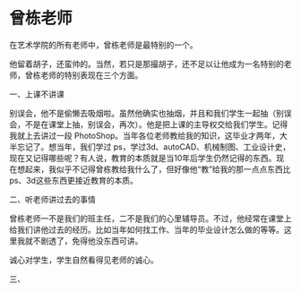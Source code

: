曾栋老师
=======

在艺术学院的所有老师中，曾栋老师是最特别的一个。

他留着胡子，还蛮帅的。当然，若只是那撮胡子，还不足以让他成为一名特别的老师，曾栋老师的特别表现在三个方面。

一、上课不讲课

别误会，他不是偷懒去吸烟啦。虽然他确实也抽烟，并且和我们学生一起抽（别误会，不是在课堂上抽，别误会，再次）。他是把上课的主导权交给我们学生。记得我就上去讲过一段 PhotoShop。当年各位老师教给我的知识，这毕业才两年，大半忘记了。想当年，我们学过 ps，学过3d、autoCAD、机械制图、工业设计史，现在又记得哪些呢？有人说，教育的本质就是当10年后学生仍然记得的东西。现在想起来，我似乎不记得曾栋教给我什么了，但好像他“教”给我的那一点点东西比ps、3d这些东西更接近教育的本质。

二、听老师讲过去的事情

曾栋老师一不是我们的班主任，二不是我们的心里辅导员。不过，他经常在课堂上给我们讲他过去的经历。比如当年如何找工作、当年的毕业设计怎么做的等等。这里我就不剧透了，免得他没东西可讲。

诚心对学生，学生自然看得见老师的诚心。

三、